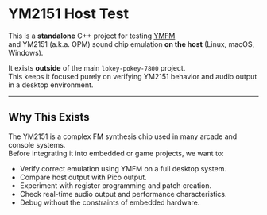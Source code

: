 # YM2151 Host Test

This is a **standalone** C++ project for testing [YMFM](https://github.com/aaronsgiles/ymfm)  
and YM2151 (a.k.a. OPM) sound chip emulation **on the host** (Linux, macOS, Windows).

It exists **outside** of the main `lokey-pokey-7800` project.  
This keeps it focused purely on verifying YM2151 behavior and audio output in a desktop environment.

---

## Why This Exists

The YM2151 is a complex FM synthesis chip used in many arcade and console systems.  
Before integrating it into embedded or game projects, we want to:

- Verify correct emulation using YMFM on a full desktop system.
- Compare host output with Pico output.
- Experiment with register programming and patch creation.
- Check real-time audio output and performance characteristics.
- Debug without the constraints of embedded hardware.

